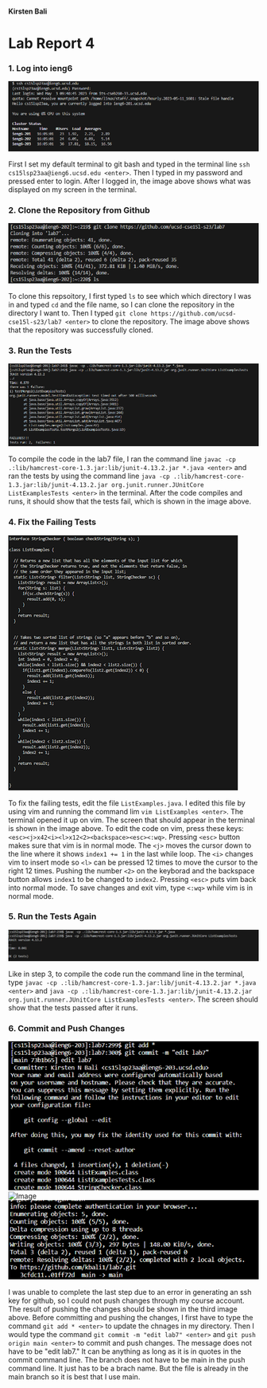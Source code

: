 #### Kirsten Bali

# Lab Report 4

### 1. Log into ieng6
![Image](Capture.PNG)

First I set my default terminal to git bash and typed in the terminal line `ssh cs15lsp23aa@ieng6.ucsd.edu <enter>`. Then I typed in my password and pressed enter to login. After I logged in, the image above shows what was displayed on my screen in the terminal.

  
### 2. Clone the Repository from Github 
![Image](Lab7GitClone.PNG)

To clone this repsoitory, I first typed `ls` to see which which directory I was in and typed `cd` and the file name, so I can clone the repository in the directory I want to. Then I typed `git clone https://github.com/ucsd-cse15l-s23/lab7 <enter>` to clone the repository. The image above shows that the repository was successfully cloned.

  
### 3. Run the Tests
![Image](Lab7MyFail.png)

To compile the code in the lab7 file, I ran the command line `javac -cp .:lib/hamcrest-core-1.3.jar:lib/junit-4.13.2.jar *.java <enter>` and ran the tests by using the command line `java -cp .:lib/hamcrest-core-1.3.jar:lib/junit-4.13.2.jar org.junit.runner.JUnitCore ListExamplesTests <enter>` in the terminal. After the code compiles and runs, it should show that the tests fail, which is shown in the image above.


### 4. Fix the Failing Tests
![Image](Lab7FixedBugs.png)
  
To fix the failing tests, edit the file `ListExamples.java`. I edited this file by using vim and running the command lim `vim ListExamples <enter>`. The terminal opened it up on vim. The screen that should appear in the terminal is shown in the image above. To edit the code on vim, press these keys: `<esc><j>x42<i><l>x12<2><backspace><esc><:wq>`. Pressing `<esc>` button makes sure that vim is in normal mode. The `<j>` moves the cursor down to the line where it shows `index1 += 1` in the last while loop. The `<i>` changes vim to insert mode so `<l>` can be pressed 12 times to move the cursor to the right 12 times. Pushing the number `<2>` on the keyborad and the backspace button allows `index1` to be changed to `index2`. Pressing `<esc>` puts vim back into normal mode. To save changes and exit vim, type `<:wq>` while vim is in normal mode.


### 5. Run the Tests Again
![Image](Lab7Mysuccess.PNG)

Like in step 3, to compile the code run the command line in the terminal, type `javac -cp .:lib/hamcrest-core-1.3.jar:lib/junit-4.13.2.jar *.java <enter>` and `java -cp .:lib/hamcrest-core-1.3.jar:lib/junit-4.13.2.jar org.junit.runner.JUnitCore ListExamplesTests <enter>`. The screen should show that the tests passed after it runs.

  
### 6. Commit and Push Changes
![Image](Lab7NewCommit.png)
![Image](Lab7NewPush.png)
![Image](Lab7Push.png)

I was unable to complete the last step due to an error in generating an ssh key for github, so I could not push changes through my course account. The result of pushing the changes should be shown in the third image above. Before committing and pushing the changes, I first have to type the command `git add * <enter>` to update the chnages in my directory. Then I would type the command `git commit -m "edit lab7" <enter>` and `git push origin main <enter>` to commit and push changes. The message does not have to be "edit lab7." It can be anything as long as it is in quotes in the commit command line. The branch does not have to be main in the push command line. It just has to be a brach name. But the file is already in the main branch so it is best that I use main. 
